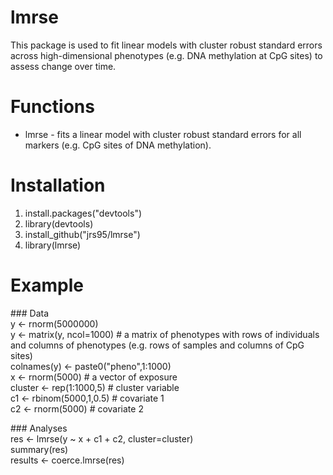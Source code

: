 # lmrse
This package is used to fit linear models with cluster robust standard errors across high-dimensional phenotypes (e.g. DNA methylation at CpG sites) to assess change over time. 

# Functions
* lmrse - fits a linear model with cluster robust standard errors for all markers (e.g. CpG sites of DNA methylation). 

# Installation
1. install.packages("devtools")
2. library(devtools) 
3. install_github("jrs95/lmrse")
4. library(lmrse)

# Example
\#\#\# Data  
y <- rnorm(5000000)  
y <- matrix(y, ncol=1000) # a matrix of phenotypes with rows of individuals and columns of phenotypes (e.g. rows of samples and columns of CpG sites)   
colnames(y) <- paste0("pheno",1:1000)  
x <- rnorm(5000) # a vector of exposure   
cluster <- rep(1:1000,5) # cluster variable   
c1 <- rbinom(5000,1,0.5) # covariate 1  
c2 <- rnorm(5000) # covariate 2    

\#\#\# Analyses  
res <- lmrse(y ~ x + c1 + c2, cluster=cluster)  
summary(res)  
results <- coerce.lmrse(res)
